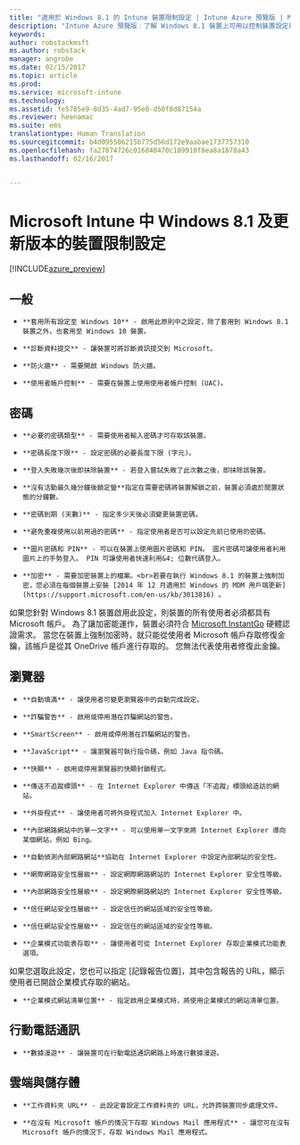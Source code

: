 ```yaml
---
title: "適用於 Windows 8.1 的 Intune 裝置限制設定 | Intune Azure 預覽版 | Microsoft Docs"
description: "Intune Azure 預覽版︰了解 Windows 8.1 裝置上可用以控制裝置設定與功能的 Intune 設定。"
keywords: 
author: robstackmsft
ms.author: robstack
manager: angrobe
ms.date: 02/15/2017
ms.topic: article
ms.prod: 
ms.service: microsoft-intune
ms.technology: 
ms.assetid: fe5785e9-8d35-4ad7-95e8-d50f8d87154a
ms.reviewer: heenamac
ms.suite: ems
translationtype: Human Translation
ms.sourcegitcommit: b4d095506215b775d56d172e9aabae1737757310
ms.openlocfilehash: fa27874726c016840470c189910f8ea8a1878a43
ms.lasthandoff: 02/16/2017


---
```


# <a name="windows-81-and-later-device-restriction-settings-in-microsoft-intune"></a>Microsoft Intune 中 Windows 8.1 及更新版本的裝置限制設定

[!INCLUDE[azure_preview](../includes/azure_preview.md)]

## <a name="general"></a>一般
-     **套用所有設定至 Windows 10** - 啟用此原則中之設定，除了套用到 Windows 8.1 裝置之外，也套用至 Windows 10 裝置。
-     **診斷資料提交** - 讓裝置可將診斷資訊提交到 Microsoft。
-     **防火牆** - 需要開啟 Windows 防火牆。
-     **使用者帳戶控制** - 需要在裝置上使用使用者帳戶控制 (UAC)。
## <a name="password"></a>密碼
-     **必要的密碼類型** - 需要使用者輸入密碼才可存取該裝置。
-     **密碼長度下限** - 設定密碼的必要長度下限 (字元)。
-     **登入失敗幾次後即抹除裝置** - 若登入嘗試失敗了此次數之後，即抹除該裝置。
-     **沒有活動最久幾分鐘後鎖定螢**指定在需要密碼將裝置解鎖之前，裝置必須處於閒置狀態的分鐘數。
-     **密碼到期 (天數)** - 指定多少天後必須變更裝置密碼。
-     **避免重複使用以前用過的密碼** - 指定使用者是否可以設定先前已使用的密碼。
-     **圖片密碼和 PIN** - 可以在裝置上使用圖片密碼和 PIN。 圖片密碼可讓使用者利用圖片上的手勢登入。 PIN 可讓使用者快速利用&4; 位數代碼登入。
-     **加密** - 需要加密裝置上的檔案。<br>若要在執行 Windows 8.1 的裝置上強制加密，您必須在每個裝置上安裝 [2014 年 12 月適用於 Windows 的 MDM 用戶端更新](https://support.microsoft.com/en-us/kb/3013816) 。
如果您針對 Windows 8.1 裝置啟用此設定，則裝置的所有使用者必須都具有 Microsoft 帳戶。
為了讓加密能運作，裝置必須符合 [Microsoft InstantGo](https://blogs.windows.com/windowsexperience/2014/06/19/instantgo-a-better-way-to-sleep/#IBHULcTfI4PokO8X.97) 硬體認證需求。
當您在裝置上強制加密時，就只能從使用者 Microsoft 帳戶存取修復金鑰，該帳戶是從其 OneDrive 帳戶進行存取的。 您無法代表使用者修復此金鑰。     



## <a name="browser"></a>瀏覽器
-     **自動填滿** - 讓使用者可變更瀏覽器中的自動完成設定。
-     **詐騙警告** - 啟用或停用潛在詐騙網站的警告。
-     **SmartScreen** - 啟用或停用潛在詐騙網站的警告。
-     **JavaScript** - 讓瀏覽器可執行指令碼，例如 Java 指令碼。
-     **快顯** - 啟用或停用瀏覽器的快顯封鎖程式。
-     **傳送不追蹤標頭** - 在 Internet Explorer 中傳送「不追蹤」標頭給造訪的網站。
-     **外掛程式** - 讓使用者可將外掛程式加入 Internet Explorer 中。
-     **內部網路網站中的單一文字** - 可以使用單一文字來將 Internet Explorer 導向某個網站，例如 Bing。
-     **自動偵測內部網路網站**協助在 Internet Explorer 中設定內部網站的安全性。
-     **網際網路安全性層級** - 設定網際網路網站的 Internet Explorer 安全性等級。
-     **內部網路安全性層級** - 設定網際網路網站的 Internet Explorer 安全性等級。
-     **信任網站安全性層級** - 設定信任的網站區域的安全性等級。
-     **信任網站安全性層級** - 設定信任的網站區域的安全性等級。
-     **企業模式功能表存取** - 讓使用者可從 Internet Explorer 存取企業模式功能表選項。
如果您選取此設定，您也可以指定 [記錄報告位置]，其中包含報告的 URL，顯示使用者已開啟企業模式存取的網站。
-     **企業模式網站清單位置** - 指定啟用企業模式時，將使用企業模式的網站清單位置。
## <a name="cellular"></a>行動電話通訊
-     **數據漫遊** - 讓裝置可在行動電話通訊網路上時進行數據漫遊。
## <a name="cloud-and-storage"></a>雲端與儲存體
-     **工作資料夾 URL** - 此設定會設定工作資料夾的 URL，允許跨裝置同步處理文件。
-     **在沒有 Microsoft 帳戶的情況下存取 Windows Mail 應用程式** - 讓您可在沒有 Microsoft 帳戶的情況下，存取 Windows Mail 應用程式。     


